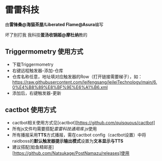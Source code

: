 # 雷雷科技

由**雷锋桑@海猫茶屋/Liberated Flame@Asura**编写

坏了别打我 我科技**蛋汤收锅姬@摩杜纳**教的



## Triggermometry 使用方式

* 下载Triggermometry
* 右键远程触发器-添加-仓库
* 仓库名称任意，地址填对应触发器的Row（打开链接需要梯子），如：https://raw.githubusercontent.com/leifengsang/leileiTechnology/main/6.0%E4%B8%89%E8%BF%9E%E6%A1%B6.xml
* 添加后，右键触发器-更新

## cactbot 使用方式

* cactbot相关使用方式见[cactbot][https://github.com/quisquous/cactbot]
* 所有js文件均需要搭配*雷雷科技通用库.js*使用
* 所有播报采用**TTS**方式播报，需在cactbot config（cactbot设置）中将raidboss的**默认触发器提示输出模式**设置为**文本显示与TTS**
* 建议搭配[鲶鱼精邮差][https://github.com/Natsukage/PostNamazu/releases]使用
